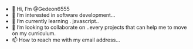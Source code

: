 - 👋 Hi, I’m @Gedeon6555
- 👀 I’m interested in software development...
- 🌱 I’m currently learning . javascript..
- 💞️ I’m looking to collaborate on ..every projects that can help me to move on my curriculum.
- 📫 How to reach me with my email address...

<!---
Gedeon6555/Gedeon6555 is a ✨ special ✨ repository because its `README.md` (this file) appears on your GitHub profile.
You can click the Preview link to take a look at your changes.
--->
